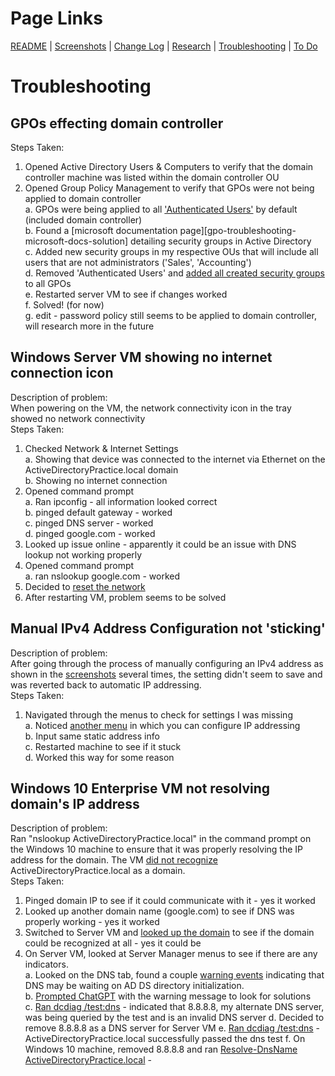 # Page Links

[README](../README.md) | [Screenshots](./screenshots.md) | [Change Log](./change-log.md) | [Research](./research.md) | [Troubleshooting](./troubleshooting.md) | [To Do](./to-do.md)

# Troubleshooting

## GPOs effecting domain controller
Steps Taken:
1. Opened Active Directory Users & Computers to verify that the domain controller machine was listed within the domain controller OU
2. Opened Group Policy Management to verify that GPOs were not being applied to domain controller  
a. GPOs were being applied to all ['Authenticated Users'](./screenshots.md#gpo-troubleshooting-a) by default (included domain controller)  
b. Found a [microsoft documentation page][gpo-troubleshooting-microsoft-docs-solution] detailing security groups in Active Directory  
c. Added new security groups in my respective OUs that will include all users that are not administrators ('Sales', 'Accounting')  
d. Removed 'Authenticated Users' and [added all created security groups](/screenshots.md#gpo-troubleshooting-d) to all GPOs  
e. Restarted server VM to see if changes worked  
f. Solved! (for now)  
g. edit - password policy still seems to be applied to domain controller, will research more in the future

## Windows Server VM showing no internet connection icon
Description of problem:  
When powering on the VM, the network connectivity icon in the tray showed no network connectivity  
Steps Taken:  
1. Checked Network & Internet Settings  
a. Showing that device was connected to the internet via Ethernet on the ActiveDirectoryPractice.local domain  
b. Showing no internet connection  
2. Opened command prompt  
a. Ran ipconfig - all information looked correct  
b. pinged default gateway - worked  
c. pinged DNS server - worked  
d. pinged google.com - worked  
3. Looked up issue online - apparently it could be an issue with DNS lookup not working properly  
4. Opened command prompt  
a. ran nslookup google.com - worked  
5. Decided to [reset the network](./screenshots.md#network-troubleshooting)  
6. After restarting VM, problem seems to be solved  

## Manual IPv4 Address Configuration not 'sticking'
Description of problem:  
After going through the process of manually configuring an IPv4 address as shown in the [screenshots](./screenshots.md#h) several times, the setting didn't seem to save and was reverted back to automatic IP addressing.  
Steps Taken:
1. Navigated through the menus to check for settings I was missing  
    a. Noticed [another menu](./screenshots.md#ipv4-manual-config-troubleshooting) in which you can configure IP addressing  
    b. Input same static address info  
    c. Restarted machine to see if it stuck  
    d. Worked this way for some reason  

## Windows 10 Enterprise VM not resolving domain's IP address

Description of problem:  
Ran "nslookup ActiveDirectoryPractice.local" in the command prompt on the Windows 10 machine to ensure that it was properly resolving the IP address for the domain. The VM [did not recognize](./screenshots.md#domain-dns-troubleshooting) ActiveDirectoryPractice.local as a domain.  
Steps Taken:  
1. Pinged domain IP to see if it could communicate with it - yes it worked  
2. Looked up another domain name (google.com) to see if DNS was properly working - yes it worked  
3. Switched to Server VM and [looked up the domain](./screenshots.md#domain-dns-troubleshooting-3) to see if the domain could be recognized at all - yes it could be  
4. On Server VM, looked at Server Manager menus to see if there are any indicators.  
    a. Looked on the DNS tab, found a couple [warning events](./screenshots.md#domain-dns-troubleshooting-4a) indicating that DNS may be waiting on AD DS directory initialization.  
    b. [Prompted ChatGPT](./other-resources/chat-gpt-dns-troubleshooting.md) with the warning message to look for solutions  
    c. [Ran dcdiag /test:dns](./other-resources/dns-troubleshooting-dns-test-cmd-output#test-1) - indicated that 8.8.8.8, my alternate DNS server, was being queried by the test and is an invalid DNS server
    d. Decided to remove 8.8.8.8 as a DNS server for Server VM
    e. [Ran dcdiag /test:dns](./other-resources/dns-troubleshooting-dns-test-cmd-output#test-2) - ActiveDirectoryPractice.local successfully passed the dns test
    f. On Windows 10 machine, removed 8.8.8.8 and ran [Resolve-DnsName ActiveDirectoryPractice.local](./other-resources/dns-troubleshooting-dns-test-cmd-output#test-3) -  